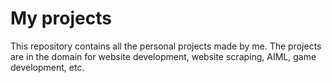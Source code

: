 # My projects
This repository contains all the personal projects made by me. 
The projects are in the domain for website development, website scraping, 
AIML, game development, etc. 
